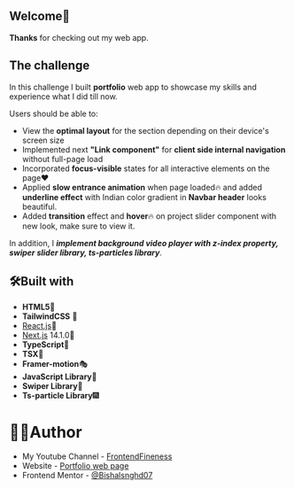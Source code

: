 ## Welcome👋

**Thanks** for checking out my web app.

## The challenge

In this challenge I built **portfolio** web app to showcase my skills and experience what I did till now.


Users should be able to:
- View the **optimal layout** for the section depending on their device's screen size
- Implemented next **"Link component"** for **client side internal navigation** without full-page load
- Incorporated **focus-visible** states for all interactive elements on the page❤️
- Applied **slow entrance animation** when page loaded🔥 and added **underline effect** with Indian color gradient in **Navbar header** looks beautiful.
- Added **transition** effect and **hover**🔥 on project slider component with new look, make sure to view it.

In addition, I ***implement background video player with z-index property, swiper slider library, ts-particles library***.

## 🛠️Built with

- **HTML5**📃
- **TailwindCSS** 🎨
- [React.js](https://react.dev/)👾
- [Next.js](https://nextjs.org/) 14.1.0🔺
- **TypeScript**🤖
- **TSX**📜
- **Framer-motion**🎭
- **JavaScript Library**📰
- **Swiper Library**📔
- **Ts-particle Library**🎆

# 👨‍💻Author

- My Youtube Channel - [FrontendFineness](https://www.youtube.com/@frontendfineness985/videos)
- Website - [Portfolio web page](https://portfolio-bishal-ts94.vercel.app/project)
- Frontend Mentor - [@Bishalsnghd07](https://www.frontendmentor.io/profile/Bishalsnghd07)
